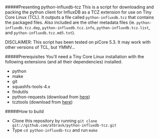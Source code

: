 #####Presenting python-influxdb-tcz
This is a script for downloading and packing the python client for InfluxDB as a TCZ extension for use on Tiny Core Linux (TCL). It outputs a file called `python-influxdb.tcz` that contains the packaged files. Also included are the other metadata files (ie. `python-influxdb.tcz.dep`, `python-influxdb.tcz.info`, `python-influxdb.tcz.list`, and `python-influxdb.tcz.md5.txt`).

DISCLAIMER: This script has been tested on piCore 5.3. It may work with other versions of TCL, but YMMV...

#####Prerequisites
You'll need a Tiny Core Linux installation with the following extensions (and all their dependencies) installed.
* python
* make
* git
* squashfs-tools-4.x
* findutils
* python-requests (download from [here](https://github.com/atbrask/python-requests-tcz))
* tcztools (download from [here](https://github.com/MSumulong/tcztools))

#####How to build
* Clone this repository by running `git clone git://github.com/atbrask/python-influxdb-tcz.git`
* Type `cd python-influxdb-tcz` and run `make`

